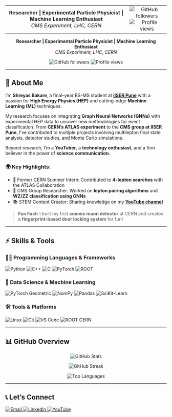 <table align="center">
  <tr>
    <td align="center">
      <b>Researcher | Experimental Particle Physicist | Machine Learning Enthusiast</b><br>
      <i>CMS Experiment, LHC, CERN</i>
    </td>
    <td align="center">
      <img src="https://img.shields.io/github/followers/ShreyasBakare?style=social" alt="GitHub followers" /> <br>
      <img src="https://komarev.com/ghpvc/?username=shreyas-bakare&label=Profile%20views&color=blueviolet&style=flat" alt="Profile views" />
    </td>
  </tr>
</table>

<p align="center">
  <b>Researcher  |  Experimental Particle Physicist  |  Machine Learning Enthusiast</b><br>
  <i>CMS Experiment, LHC, CERN</i>
</p>  

<p align="center">
  <img src="https://img.shields.io/github/followers/ShreyasBakare?style=social" alt="GitHub followers" /> 
  <img src="https://komarev.com/ghpvc/?username=shreyas-bakare&label=Profile%20views&color=blueviolet&style=flat" alt="Profile views" />
</p>  

---

## 🌟 About Me  

I’m **Shreyas Bakare**, a final-year BS-MS student at **[IISER Pune](https://www.iiserpune.ac.in/)** with a passion for **High Energy Physics (HEP)** and cutting-edge **Machine Learning (ML)** techniques.  

My research focuses on integrating **Graph Neural Networks (GNNs)** with experimental HEP data to uncover new methodologies for event classification. From **CERN’s ATLAS experiment** to the **CMS group at IISER Pune**, I’ve contributed to multiple projects involving multilepton final state analysis, detector studies, and Monte Carlo simulations.  

Beyond research, I’m a **YouTuber**, a **technology enthusiast**, and a firm believer in the power of **science communication**.  

### 🌍 Key Highlights:  
- 🧪 Former CERN Summer Intern: Contributed to **4-lepton searches** with the ATLAS Collaboration  
- 🌌 CMS Group Researcher: Worked on **lepton pairing algorithms** and **WZ/ZZ classification using GNNs**  
- 📚 STEM Content Creator: Sharing knowledge on my **[YouTube channel](https://youtube.com/@ShreyasBakare)**  

> **Fun Fact:** I built my first **cosmic muon detector** at CERN and created a **fingerprint-based door locking system** for fun!  

---

## ⚡ Skills & Tools  

### 👨‍💻 Programming Languages & Frameworks  
<p align="left">
  <img src="https://img.shields.io/badge/-Python-3776AB?logo=python&logoColor=white&style=flat" alt="Python" />
  <img src="https://img.shields.io/badge/-C++-00599C?logo=cplusplus&logoColor=white&style=flat" alt="C++" />
  <img src="https://img.shields.io/badge/-C-A8B9CC?logo=c&logoColor=white&style=flat" alt="C" />
  <img src="https://img.shields.io/badge/-PyTorch-EE4C2C?logo=pytorch&logoColor=white&style=flat" alt="PyTorch" />
  <img src="https://img.shields.io/badge/-ROOT-0070CD?logo=data:image/svg+xml;base64,...&style=flat" alt="ROOT" />
</p>

### 🚀 Data Science & Machine Learning  
<p align="left">
  <img src="https://img.shields.io/badge/-PyTorch_Geometric-FC440F?logo=data:image/svg+xml;base64,...&style=flat" alt="PyTorch Geometric" />
  <img src="https://img.shields.io/badge/-NumPy-013243?logo=numpy&logoColor=white&style=flat" alt="NumPy" />
  <img src="https://img.shields.io/badge/-Pandas-150458?logo=pandas&logoColor=white&style=flat" alt="Pandas" />
  <img src="https://img.shields.io/badge/-SciKit_Learn-F7931E?logo=scikitlearn&logoColor=white&style=flat" alt="SciKit-Learn" />
</p>

### 🛠 Tools & Platforms  
<p align="left">
  <img src="https://img.shields.io/badge/-Linux-FCC624?logo=linux&logoColor=black&style=flat" alt="Linux" />
  <img src="https://img.shields.io/badge/-Git-F05032?logo=git&logoColor=white&style=flat" alt="Git" />
  <img src="https://img.shields.io/badge/-VS_Code-007ACC?logo=visualstudiocode&logoColor=white&style=flat" alt="VS Code" />
  <img src="https://img.shields.io/badge/-ROOT_CERN-3E8DE3?logo=data:image/svg+xml;base64,...&style=flat" alt="ROOT CERN" />
</p>

---

## 📊 GitHub Overview  

<p align="center">
  <img src="https://github-readme-stats.vercel.app/api?username=shreyas-bakare&show_icons=true&theme=material-palenight" alt="GitHub Stats" />
</p>
<p align="center">
  <img src="https://github-readme-streak-stats.herokuapp.com/?user=shreyas-bakare&theme=material-palenight" alt="GitHub Streak" />
</p>  
<p align="center">
  <img src="https://github-readme-stats.vercel.app/api/top-langs/?username=shreyas-bakare&layout=compact&theme=material-palenight" alt="Top Languages" />
</p>  

---

## 📞 Let’s Connect  

<p align="left">
  <a href="mailto:shreyas.bakare@students.iiserpune.ac.in" target="_blank">
    <img src="https://img.shields.io/badge/Email-D14836?logo=gmail&logoColor=white&style=flat" alt="Email" />
  </a>
  <a href="https://linkedin.com/in/shreyas-bakare" target="_blank">
    <img src="https://img.shields.io/badge/LinkedIn-0077B5?logo=linkedin&logoColor=white&style=flat" alt="LinkedIn" />
  </a>
  <a href="https://youtube.com/@ShreyasBakare" target="_blank">
    <img src="https://img.shields.io/badge/YouTube-FF0000?logo=youtube&logoColor=white&style=flat" alt="YouTube" />
  </a>
</p>
